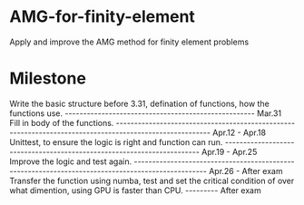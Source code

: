 # AMG-for-finity-element
Apply and improve the AMG method for finity element problems 
# Milestone
Write the basic structure before 3.31, defination of functions, how the functions use. ---------------------------------------------------- Mar.31\
Fill in body of the functions. -------------------------------------------------------------------------------------------------------- Apr.12 - Apr.18\
Unittest, to ensure the logic is right and function can run. ----------------------------------------------------------------------- Apr.19 - Apr.25\
Improve the logic and test again. -------------------------------------------------------------------------------------------------- Apr.26 - After exam\
Transfer the function using numba, test and set the critical condition of over what dimention, using GPU is faster than CPU. --------- After exam
